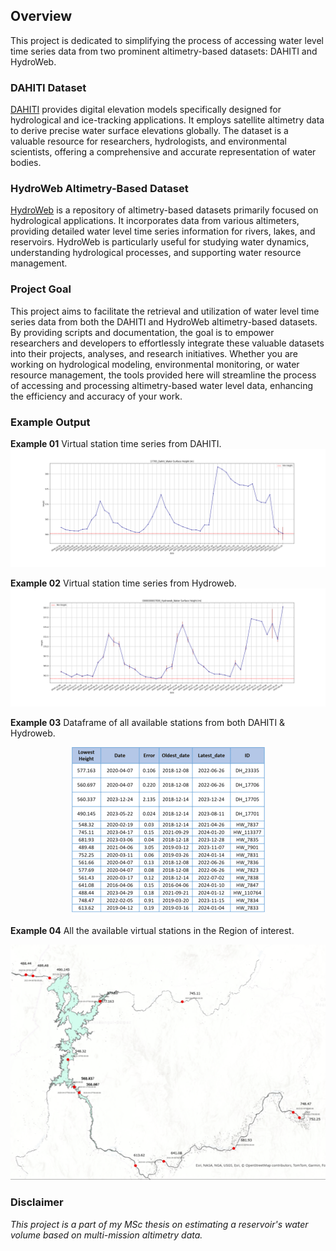 ## Overview

This project is dedicated to simplifying the process of accessing water level time series data from two prominent altimetry-based datasets: DAHITI and HydroWeb.

### DAHITI Dataset

[DAHITI](https://dahiti.dgfi.tum.de/) provides digital elevation models specifically designed for hydrological and ice-tracking applications. It employs satellite altimetry data to derive precise water surface elevations globally. The dataset is a valuable resource for researchers, hydrologists, and environmental scientists, offering a comprehensive and accurate representation of water bodies.

### HydroWeb Altimetry-Based Dataset

[HydroWeb](https://hydroweb.next.theia-land.fr/) is a repository of altimetry-based datasets primarily focused on hydrological applications. It incorporates data from various altimeters, providing detailed water level time series information for rivers, lakes, and reservoirs. HydroWeb is particularly useful for studying water dynamics, understanding hydrological processes, and supporting water resource management.

### Project Goal

This project aims to facilitate the retrieval and utilization of water level time series data from both the DAHITI and HydroWeb altimetry-based datasets. By providing scripts and documentation, the goal is to empower researchers and developers to effortlessly integrate these valuable datasets into their projects, analyses, and research initiatives.
Whether you are working on hydrological modeling, environmental monitoring, or water resource management, the tools provided here will streamline the process of accessing and processing altimetry-based water level data, enhancing the efficiency and accuracy of your work.

### Example Output

**Example 01** Virtual station time series from DAHITI.
![Example Output](02%20Outputs/02_Dahiti_Exports/02_Dahiti_Exports/17705_Dahiti.png)

**Example 02** Virtual station time series from Hydroweb.
![Example Output](02%20Outputs/02_Hydroweb_Exports/02_Hydroweb_Exports/0000000007836_Hydroweb.png)


**Example 03** Dataframe of all available stations from both DAHITI & Hydroweb.

<div style="text-align: center;">
  <img src="03%20Media/p2_All_Stations_Dataframe.png" alt="Example 03 Output">
</div>


**Example 04** All the available virtual stations in the Region of interest.

<div style="text-align: center;">
  <img src="03%20Media/p1%20Vstations%20on%20the%20Nile%20Basin.png" alt="Example 04 Output">
</div>


### Disclaimer
*This project is a part of my MSc thesis on estimating a reservoir's water volume based on multi-mission altimetry data.*
